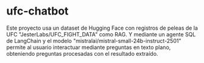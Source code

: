 # ufc-chatbot
Este proyecto usa un dataset de Hugging Face con registros de peleas de la UFC "JesterLabs/UFC_FIGHT_DATA" como RAG. Y mediante un agente SQL de LangChain y el modelo "mistralai/mistral-small-24b-instruct-2501" permite al usuario interactuar mediante preguntas en texto plano, obteniendo preguntas procesadas con el resultado extraído.
